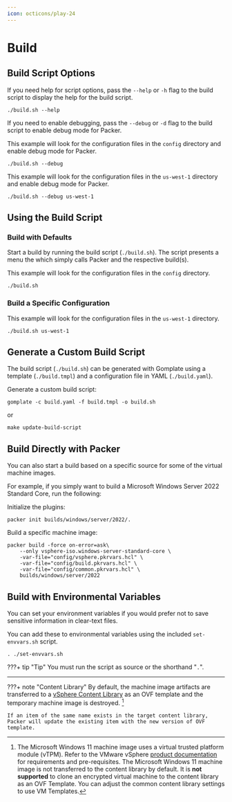 ```yaml
---
icon: octicons/play-24
---
```


# Build

## Build Script Options

If you need help for script options, pass the `--help` or `-h` flag to the build script to display the help for the build script.

```shell
./build.sh --help
```

If you need to enable debugging, pass the `--debug` or `-d` flag to the build script to enable debug mode for Packer.

This example will look for the configuration files in the `config` directory and enable debug mode for Packer.

```shell
./build.sh --debug
```

This example will look for the configuration files in the `us-west-1` directory and enable debug mode for Packer.

```shell
./build.sh --debug us-west-1
```

## Using the Build Script

### Build with Defaults

Start a build by running the build script (`./build.sh`). The script presents a menu the which simply calls Packer and the respective build(s).

This example will look for the configuration files in the `config` directory.

```shell
./build.sh
```

### Build a Specific Configuration

This example will look for the configuration files in the `us-west-1` directory.

```shell
./build.sh us-west-1
```

## Generate a Custom Build Script

The build script (`./build.sh`) can be generated with Gomplate using a template (`./build.tmpl`) and a configuration file in YAML (`./build.yaml`).

Generate a custom build script:

```shell
gomplate -c build.yaml -f build.tmpl -o build.sh
```

or

```shell
make update-build-script
```

## Build Directly with Packer

You can also start a build based on a specific source for some of the virtual machine images.

For example, if you simply want to build a Microsoft Windows Server 2022 Standard Core, run the following:

Initialize the plugins:

```shell
packer init builds/windows/server/2022/.
```

Build a specific machine image:

```shell
packer build -force on-error=ask\
    --only vsphere-iso.windows-server-standard-core \
    -var-file="config/vsphere.pkrvars.hcl" \
    -var-file="config/build.pkrvars.hcl" \
    -var-file="config/common.pkrvars.hcl" \
    builds/windows/server/2022
```

## Build with Environmental Variables

You can set your environment variables if you would prefer not to save sensitive information in clear-text files.

You can add these to environmental variables using the included `set-envvars.sh` script.

```shell
. ./set-envvars.sh
```

???+ tip "Tip"
    You must run the script as source or the shorthand "`.`".

---

???+ note "Content Library"
    By default, the machine image artifacts are transferred to a [vSphere Content Library][vsphere-content-library] as an OVF template and the temporary machine image is destroyed. [^1]

    If an item of the same name exists in the target content library, Packer will update the existing item with the new version of OVF template.

[^1]: The Microsoft Windows 11 machine image uses a virtual trusted platform module (vTPM). Refer to the VMware vSphere [product documentation][vsphere-tpm] for requirements and pre-requisites. The Microsoft Windows 11 machine image is not transferred to the content library by default. It is **not supported** to clone an encrypted virtual machine to the content library as an OVF Template. You can adjust the common content library settings to use VM Templates.

[//]: Links
[vsphere-content-library]: https://docs.vmware.com/en/VMware-vSphere/7.0/com.vmware.vsphere.vm_admin.doc/GUID-254B2CE8-20A8-43F0-90E8-3F6776C2C896.html
[vsphere-tpm]: https://docs.vmware.com/en/VMware-vSphere/7.0/com.vmware.vsphere.vm_admin.doc/GUID-4DBF65A4-4BA0-4667-9725-AE9F047DE00A.html

